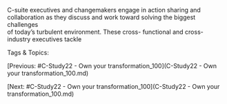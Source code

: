 C-suite executives and changemakers engage in 
action sharing and collaboration as they discuss 
and work toward solving the biggest challenges  
of today’s turbulent environment. These cross-
functional and cross-industry executives tackle 

   Tags & Topics:
   

[Previous: #C-Study22 - Own your transformation_100](C-Study22 - Own your transformation_100.md)

[Next: #C-Study22 - Own your transformation_100](C-Study22 - Own your transformation_100.md)